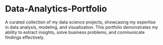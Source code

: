# Data-Analytics-Portfolio
A curated collection of my data science projects, showcasing my expertise in data analysis, modeling, and visualization. This portfolio demonstrates my ability to extract insights, solve business problems, and communicate findings effectively.
